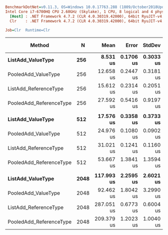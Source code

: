 ``` ini

BenchmarkDotNet=v0.11.3, OS=Windows 10.0.17763.288 (1809/October2018Update/Redstone5)
Intel Core i7-6700HQ CPU 2.60GHz (Skylake), 1 CPU, 8 logical and 4 physical cores
  [Host] : .NET Framework 4.7.2 (CLR 4.0.30319.42000), 64bit RyuJIT-v4.7.3260.0
  Clr    : .NET Framework 4.7.2 (CLR 4.0.30319.42000), 64bit RyuJIT-v4.7.3260.0

Job=Clr  Runtime=Clr  

```
|                  Method |    N |       Mean |     Error |    StdDev |     Median | Ratio | RatioSD | Gen 0/1k Op | Gen 1/1k Op | Gen 2/1k Op | Allocated Memory/Op |
|------------------------ |----- |-----------:|----------:|----------:|-----------:|------:|--------:|------------:|------------:|------------:|--------------------:|
|       **ListAdd_ValueType** |  **256** |   **8.531 us** | **0.1706 us** | **0.3033 us** |   **8.346 us** |  **1.00** |    **0.00** |     **10.5133** |           **-** |           **-** |             **33122 B** |
|     PooledAdd_ValueType |  256 |  12.658 us | 0.2447 us | 0.3181 us |  12.830 us |  1.50 |    0.06 |           - |           - |           - |                40 B |
|   ListAdd_ReferenceType |  256 |  15.612 us | 0.2314 us | 0.2051 us |  15.639 us |  1.85 |    0.06 |     20.8130 |           - |           - |             65851 B |
| PooledAdd_ReferenceType |  256 |  27.592 us | 0.5416 us | 0.9197 us |  27.067 us |  3.24 |    0.15 |           - |           - |           - |                40 B |
|                         |      |            |           |           |            |       |         |             |             |             |                     |
|       **ListAdd_ValueType** |  **512** |  **17.576 us** | **0.3358 us** | **0.3733 us** |  **17.705 us** |  **1.00** |    **0.00** |     **20.8130** |           **-** |           **-** |             **65851 B** |
|     PooledAdd_ValueType |  512 |  24.976 us | 0.1080 us | 0.0902 us |  24.985 us |  1.42 |    0.03 |           - |           - |           - |                40 B |
|   ListAdd_ReferenceType |  512 |  31.021 us | 0.1241 us | 0.1160 us |  31.020 us |  1.76 |    0.04 |     41.6260 |           - |           - |            131435 B |
| PooledAdd_ReferenceType |  512 |  53.667 us | 1.3841 us | 1.3594 us |  53.102 us |  3.05 |    0.11 |           - |           - |           - |                40 B |
|                         |      |            |           |           |            |       |         |             |             |             |                     |
|       **ListAdd_ValueType** | **2048** | **117.993 us** | **2.2595 us** | **2.6021 us** | **119.384 us** |  **1.00** |    **0.00** |     **41.6260** |     **41.6260** |     **41.6260** |            **262531 B** |
|     PooledAdd_ValueType | 2048 |  92.462 us | 1.8042 us | 3.2990 us |  90.558 us |  0.78 |    0.03 |           - |           - |           - |                41 B |
|   ListAdd_ReferenceType | 2048 | 287.051 us | 0.6773 us | 0.6004 us | 287.118 us |  2.42 |    0.04 |    124.5117 |    124.5117 |    124.5117 |            525552 B |
| PooledAdd_ReferenceType | 2048 | 209.379 us | 1.2023 us | 1.0040 us | 209.142 us |  1.76 |    0.04 |           - |           - |           - |                42 B |

